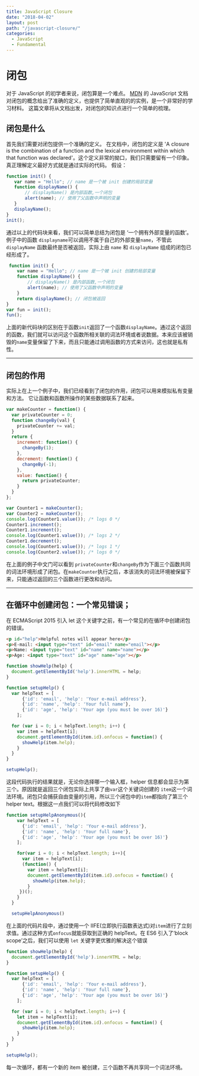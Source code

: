```yaml
---
title: JavaScript Closure
date: "2018-04-02"
layout: post
path: "/javascript-closure/"
categories:
  - JavaScript
  - Fundamental
---  
```

# 闭包

 对于 JavaScript 的初学者来说，闭包算是一个难点。 [MDN](https://developer.mozilla.org/en-US/docs/Web/JavaScript/Closures) 的 JavaScript 文档对闭包的概念给出了准确的定义，也提供了简单直观的的实例，是一个非常好的学习材料。 这篇文章将从文档出发，对闭包的知识点进行一个简单的梳理。
<!--more-->
## 闭包是什么       
首先我们需要对闭包提供一个准确的定义。 在文档中，闭包的定义是 'A closure is the combination of a function and the lexical environment within which that function was declared'。这个定义非常的拗口，我们只需要留有一个印象。真正理解定义最好方式就是通过实际的代码。 假设：
 ```js
 function init() {
    var name = "Hello"; // name 是一个被 init 创建的局部变量
    function displayName() { 
        // displayName() 是内部函数,一个闭包
        alert(name); // 使用了父函数中声明的变量
    }
    displayName(); 
}
init();
```  
通过以上的代码块来看，我们可以简单总结为闭包是 ‘一个拥有外部变量的函数’。 例子中的函数 `displayname`可以调用不属于自己的外部变量`name`，不管此 `displayName` 函数最终是否被返回，实际上由 `name` 和 `displayName` 组成的闭包已经形成了。  
```js
 function init() {
    var name = "Hello"; // name 是一个被 init 创建的局部变量
    function displayName() { 
        // displayName() 是内部函数,一个闭包
        alert(name); // 使用了父函数中声明的变量
    }
    return displayName(); // 闭包被返回
}
var fun = init();
fun();
```     
上面的新代码块的区别在于函数`init`返回了一个函数`displayName`。通过这个返回的函数，我们就可以访问这个函数所相关联的词法环境或者说数据。本来应该被销毁的`name`变量保留了下来，而且只能通过调用函数的方式来访问，这也就是私有性。 

---
## 闭包的作用  
实际上在上一个例子中，我们已经看到了闭包的作用，闭包可以用来模拟私有变量和方法。 它让函数和函数所操作的某些数据联系了起来。
```js
var makeCounter = function() {
  var privateCounter = 0;
  function changeBy(val) {
    privateCounter += val;
  }
  return {
    increment: function() {
      changeBy(1);
    },
    decrement: function() {
      changeBy(-1);
    },
    value: function() {
      return privateCounter;
    }
  }  
};

var Counter1 = makeCounter();
var Counter2 = makeCounter();
console.log(Counter1.value()); /* logs 0 */
Counter1.increment();
Counter1.increment();
console.log(Counter1.value()); /* logs 2 */
Counter1.decrement();
console.log(Counter1.value()); /* logs 1 */
console.log(Counter2.value()); /* logs 0 */
```     
在上面的例子中文门可以看到 `privateCounter`和`changeBy`作为下面三个函数共同的词法环境形成了闭包。在`makeCounter`执行之后，本该消失的词法环境被保留下来，只能通过返回的三个函数进行更改和访问。

---
## 在循环中创建闭包：一个常见错误；
在 ECMAScript 2015 引入 let 这个关键字之前，有一个常见的在循环中创建闭包的错误。
```html
<p id="help">Helpful notes will appear here</p>
<p>E-mail: <input type="text" id="email" name="email"></p>
<p>Name: <input type="text" id="name" name="name"></p>
<p>Age: <input type="text" id="age" name="age"></p>
``` 

```js
function showHelp(help) {
  document.getElementById('help').innerHTML = help;
}

function setupHelp() {
  var helpText = [
      {'id': 'email', 'help': 'Your e-mail address'},
      {'id': 'name', 'help': 'Your full name'},
      {'id': 'age', 'help': 'Your age (you must be over 16)'}
    ];

  for (var i = 0; i < helpText.length; i++) {
    var item = helpText[i];
    document.getElementById(item.id).onfocus = function() {
      showHelp(item.help);
    }
  }
}

setupHelp();
``` 
这段代码执行的结果就是，无论你选择哪一个输入框，helper 信息都会显示为第三个。原因就是返回三个闭包实际上共享了由`var`这个关键词创建的 `item`这一个词法环境。闭包只会捕获自由变量的引用，所以三个闭包中的`item`都指向了第三个 helper text。根据这一点我们可以将代码修改如下


```js
function setupHelpAnonymous(){
    var helpText = [
      {'id': 'email', 'help': 'Your e-mail address'},
      {'id': 'name', 'help': 'Your full name'},
      {'id': 'age', 'help': 'Your age (you must be over 16)'}
    ];

    for(var i = 0; i < helpText.length; i++){
      var item = helpText[i];
      (function() {
        var item = helpText[i];
        document.getElementById(item.id).onfocus = function() {
          showHelp(item.help);
        }
     })();
    }
  }

  setupHelpAnonymous()
  ```   
在上面的代码片段中，通过使用一个 IIFE(立即执行函数表达式)对`item`进行了立刻求值。通过这种方式`onfocus`就能获取到正确的 helpText。在 ES6 引入了‘block scope’之后，我们可以使用 `let` 关键字更优雅的解决这个错误
```js
function showHelp(help) {
  document.getElementById('help').innerHTML = help;
}

function setupHelp() {
  var helpText = [
      {'id': 'email', 'help': 'Your e-mail address'},
      {'id': 'name', 'help': 'Your full name'},
      {'id': 'age', 'help': 'Your age (you must be over 16)'}
    ];

  for (var i = 0; i < helpText.length; i++) {
    let item = helpText[i];
    document.getElementById(item.id).onfocus = function() {
      showHelp(item.help);
    }
  }
}

setupHelp();
```  
每一次循环，都有一个新的 item 被创建，三个函数不再共享同一个词法环境。